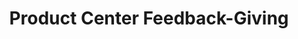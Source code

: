 ---
title: Product Center Feedback-Giving
redirect_to: https://forms.gle/ieGAmf3zynsiftBy8
redirect_from: 
  - /PCFeedback
  - /pcfeedback
---